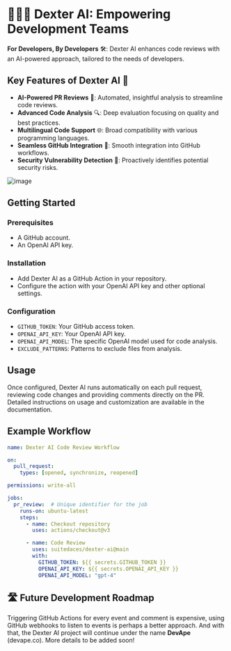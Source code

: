 # 👨🏻‍🔧 Dexter AI: Empowering Development Teams

**For Developers, By Developers** 🛠️: Dexter AI enhances code reviews with an AI-powered approach, tailored to the needs of developers.

## Key Features of Dexter AI 🌟

- **AI-Powered PR Reviews** 🤖: Automated, insightful analysis to streamline code reviews.
- **Advanced Code Analysis** 🔍: Deep evaluation focusing on quality and best practices.
- **Multilingual Code Support** 🌐: Broad compatibility with various programming languages.
- **Seamless GitHub Integration** 🔗: Smooth integration into GitHub workflows.
- **Security Vulnerability Detection** 🔐: Proactively identifies potential security risks.

![image](https://github.com/suitedaces/dexter-ai/assets/50865782/d06ce423-9f21-463f-a634-de55d072abeb)

## Getting Started

### Prerequisites
- A GitHub account.
- An OpenAI API key.

### Installation
- Add Dexter AI as a GitHub Action in your repository.
- Configure the action with your OpenAI API key and other optional settings.

### Configuration
- `GITHUB_TOKEN`: Your GitHub access token.
- `OPENAI_API_KEY`: Your OpenAI API key.
- `OPENAI_API_MODEL`: The specific OpenAI model used for code analysis.
- `EXCLUDE_PATTERNS`: Patterns to exclude files from analysis.

## Usage
Once configured, Dexter AI runs automatically on each pull request, reviewing code changes and providing comments directly on the PR. Detailed instructions on usage and customization are available in the documentation.

## Example Workflow
```yaml
name: Dexter AI Code Review Workflow

on:
  pull_request:
    types: [opened, synchronize, reopened]

permissions: write-all

jobs:
  pr_review:  # Unique identifier for the job
    runs-on: ubuntu-latest
    steps:
      - name: Checkout repository
        uses: actions/checkout@v3

      - name: Code Review
        uses: suitedaces/dexter-ai@main
        with:
          GITHUB_TOKEN: ${{ secrets.GITHUB_TOKEN }}
          OPENAI_API_KEY: ${{ secrets.OPENAI_API_KEY }}
          OPENAI_API_MODEL: "gpt-4"
```

## 🛣️ Future Development Roadmap

Triggering GitHub Actions for every event and comment is expensive, using GitHub webhooks to listen to events is perhaps a better approach. 
And with that, the Dexter AI project will continue under the name **DevApe** (devape.co). More details to be added soon!

